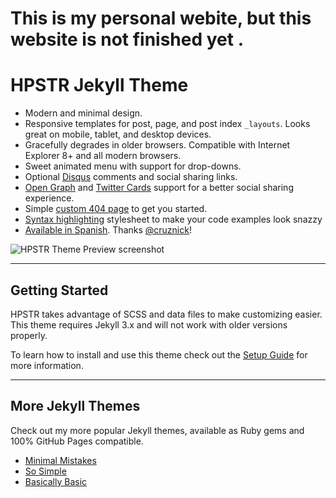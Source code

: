 # This is my personal webite, but this website is not finished yet .


# HPSTR Jekyll Theme

* Modern and minimal design.
* Responsive templates for post, page, and post index `_layouts`. Looks great on mobile, tablet, and desktop devices.
* Gracefully degrades in older browsers. Compatible with Internet Explorer 8+ and all modern browsers.  
* Sweet animated menu with support for drop-downs.
* Optional [Disqus](http://disqus.com) comments and social sharing links.
* [Open Graph](https://developers.facebook.com/docs/opengraph/) and [Twitter Cards](https://dev.twitter.com/docs/cards) support for a better social sharing experience.
* Simple [custom 404 page](http://mmistakes.github.io/jekyll-theme-hpstr/404.html) to get you started.
* [Syntax highlighting](http://mmistakes.github.io/jekyll-theme-hpstr/code-highlighting-post/) stylesheet to make your code examples look snazzy
* [Available in Spanish](https://github.com/cruznick/hpstr-jekyll-theme/tree/es). Thanks [@cruznick](https://github.com/cruznick)!

![HPSTR Theme Preview screenshot](http://mmistakes.github.io/jekyll-theme-hpstr/images/jekyll-theme-hpstr-preview.jpg)

---

## Getting Started

HPSTR takes advantage of SCSS and data files to make customizing easier. This theme requires Jekyll 3.x and will not work with older versions properly.

To learn how to install and use this theme check out the [Setup Guide](https://mmistakes.github.io/jekyll-theme-hpstr/theme-setup/) for more information.

---

## More Jekyll Themes

Check out my more popular Jekyll themes, available as Ruby gems and 100% GitHub Pages compatible.

* [Minimal Mistakes](https://github.com/mmistakes/minimal-mistakes)
* [So Simple](https://github.com/mmistakes/so-simple-theme)
* [Basically Basic](https://github.com/mmistakes/jekyll-theme-basically-basic)
